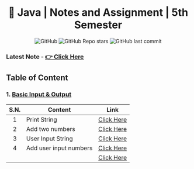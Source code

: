 <div align="center">


# 📜 Java | Notes and Assignment | 5th Semester

![GitHub](https://img.shields.io/github/license/zmercury/fifth-java?style=for-the-badge)
![GitHub Repo stars](https://img.shields.io/github/stars/zmercury/fifth-java?style=for-the-badge)
![GitHub last commit](https://img.shields.io/github/last-commit/zmercury/fifth-java?style=for-the-badge)


</div>



<!-- ### Latest Assignment of Dec 14 & 15 - [👉 Click Here](/Assignment/) -->
### Latest Note - [👉 Click Here](#)
## Table of Content

### 1. [Basic Input & Output](/Basic_IO/)
|S.N.|Content|Link|
|:-:|---------|:---------:|
|1|Print String|[Click Here](/Basic_IO/printString.java)|
|2|Add two numbers|[Click Here](/Basic_IO/addNum.java)|
|3|User Input String|[Click Here](/Basic_IO/userInputString.java)|
|4|Add user input numbers|[Click Here](/Basic_IO/addUserInputNumbers.java)|
|||[Click Here](/Basic_IO/)|